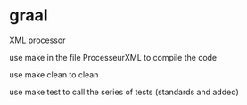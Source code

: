graal
=====

XML processor

use make in the file ProcesseurXML to compile the code

use make clean to clean

use make test to call the series of tests (standards and added)
